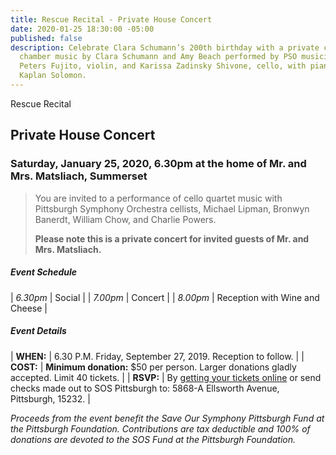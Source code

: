 ```yaml
---
title: Rescue Recital - Private House Concert
date: 2020-01-25 18:30:00 -05:00
published: false
description: Celebrate Clara Schumann’s 200th birthday with a private concert featuring
  chamber music by Clara Schumann and Amy Beach performed by PSO musicians Alison
  Peters Fujito, violin, and Karissa Zadinsky Shivone, cello, with pianist Nanette
  Kaplan Solomon.
---
```


Rescue Recital

## Private House Concert

### Saturday, January 25, 2020, 6.30pm at the home of Mr. and Mrs. Matsliach, Summerset

> You are invited to a performance of cello quartet music with Pittsburgh Symphony Orchestra cellists, Michael Lipman, Bronwyn Banerdt, William Chow, and Charlie Powers.
>
> **Please note this is a private concert for invited guests of Mr. and Mrs. Matsliach.**

##### **Event Schedule**

| *6.30pm*  | Social |
| *7.00pm*  | Concert |
| *8.00pm*  | Reception with Wine and Cheese |

##### **Event Details**

| **WHEN:**  | 6.30 P.M. Friday, September 27, 2019. Reception to follow.  |
| **COST:**  | **Minimum donation:** $50 per person. Larger donations gladly accepted. Limit 40 tickets. |
| **RSVP:**  | By [getting your tickets online](https://squareup.com/store/save-our-symphony-pittsburgh) or send checks made out to SOS Pittsburgh to: 5868-A Ellsworth Avenue, Pittsburgh, 15232. |

*Proceeds from the event benefit the Save Our Symphony Pittsburgh Fund at the Pittsburgh Foundation.  Contributions are tax deductible and 100% of donations are devoted to the SOS Fund at the Pittsburgh Foundation.*